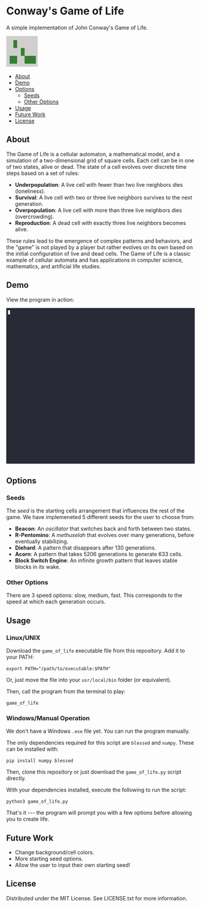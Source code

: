 # Conway's Game of Life

A simple implementation of John Conway's Game of Life. 

![](images/acorn_seed.png)

- [About](#about)
- [Demo](#demo)
- [Options](#options)
	- [Seeds](#seeds)
	- [Other Options](#other-options)
- [Usage](#usage)
- [Future Work](#future-work)
- [License](#license)

## About

The Game of Life is a cellular automaton, a mathematical model, and a simulation of a two-dimensional grid of square cells. Each cell can be in one of two states, alive or dead. The state of a cell evolves over discrete time steps based on a set of rules:

- **Underpopulation**: A live cell with fewer than two live neighbors dies (loneliness).
- **Survival**: A live cell with two or three live neighbors survives to the next generation.
- **Overpopulation**: A live cell with more than three live neighbors dies (overcrowding).
- **Reproduction**: A dead cell with exactly three live neighbors becomes alive.

These rules lead to the emergence of complex patterns and behaviors, and the "game" is not played by a player but rather evolves on its own based on the initial configuration of live and dead cells. The Game of Life is a classic example of cellular automata and has applications in computer science, mathematics, and artificial life studies.

## Demo

View the program in action: 

![program demo](images/game-of-life-demo.gif)

## Options

### Seeds

The _seed_ is the starting cells arrangement that influences the rest of the game. We have implemeneted 5 different seeds for the user to choose from:

- **Beacon**: An *oscillator* that switches back and forth between two states. 
- **R-Pentomino**: A *methuselah* that evolves over many generations, before eventually stabilizing.
- **Diehard**: A pattern that disappears after 130 generations. 
- **Acorn**: A pattern that takes 5206 generations to generate 633 cells.
- **Block Switch Engine**: An infinite growth pattern that leaves stable blocks in its wake.

### Other Options

There are 3 speed options: slow, medium, fast. This corresponds to the speed at which each generation occurs. 

## Usage

### Linux/UNIX

Download the `game_of_life` executable file from this repository. Add it to your PATH:

	export PATH="/path/to/executable:$PATH"

Or, just move the file into your `usr/local/bin` folder (or equivalent). 

Then, call the program from the terminal to play: 

	game_of_life

### Windows/Manual Operation

We don't have a Windows `.exe` file yet. You can run the program manually.

The only dependencies required for this script are `blessed` and `numpy`. 
These can be installed with:

	pip install numpy blessed

Then, clone this repository or just download the `game_of_life.py` script directly.

With your dependencies installed, execute the following to run the script:

	python3 game_of_life.py

That's it --- the program will prompt you with a few options before allowing you to create life. 

## Future Work

- Change background/cell colors.
- More starting seed options.
- Allow the user to input their own starting seed!

## License 

Distributed under the MIT License. See LICENSE.txt for more information.
